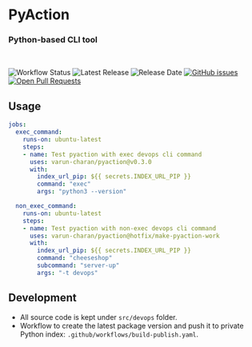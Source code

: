 # PyAction
### Python-based CLI tool
<br>

![Workflow Status](https://img.shields.io/github/workflow/status/varun-charan/pyaction/build-push-pyaction-package?label=build-push-pyaction-package)
![Latest Release](https://img.shields.io/github/v/release/varun-charan/pyaction?label=latest%20release)
![Release Date](https://img.shields.io/github/release-date/varun-charan/pyaction)
[![GitHub issues](https://img.shields.io/github/issues/varun-charan/pyaction)](https://github.com/varun-charan/pyaction/issues)
[![Open Pull Requests](https://img.shields.io/github/issues-pr-raw/varun-charan/pyaction)](https://github.com/varun-charan/pyaction/pulls)


## Usage
```yaml
jobs:
  exec_command:
    runs-on: ubuntu-latest
    steps:
    - name: Test pyaction with exec devops cli command
      uses: varun-charan/pyaction@v0.3.0
      with:
        index_url_pip: ${{ secrets.INDEX_URL_PIP }}
        command: "exec"
        args: "python3 --version"

  non_exec_command:
    runs-on: ubuntu-latest
    steps: 
    - name: Test pyaction with non-exec devops cli command
      uses: varun-charan/pyaction@hotfix/make-pyaction-work
      with:
        index_url_pip: ${{ secrets.INDEX_URL_PIP }}
        command: "cheeseshop"
        subcommand: "server-up"
        args: "-t devops"
```

## Development
- All source code is kept under `src/devops` folder.
- Workflow to create the latest package version and push it to private Python index: `.github/workflows/build-publish.yaml`.
